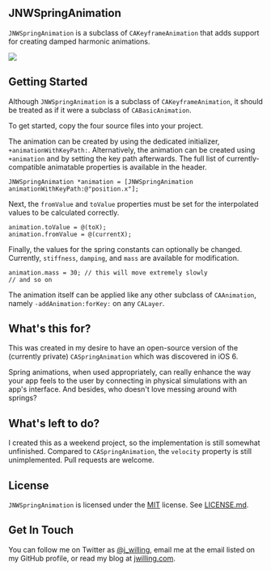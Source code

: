 ## JNWSpringAnimation ##
`JNWSpringAnimation` is a subclass of `CAKeyframeAnimation` that adds support for creating damped harmonic animations.

![](http://appjon.com/assets/github/JNWSpringAnimation.gif)

## Getting Started ##
Although `JNWSpringAnimation` is a subclass of `CAKeyframeAnimation`, it should be treated as if it were a subclass of `CABasicAnimation`. 

To get started, copy the four source files into your project.

The animation can be created by using the dedicated initializer, `+animationWithKeyPath:`. Alternatively, the animation can be created using `+animation` and by setting the key path afterwards. The full list of currently-compatible animatable properties is available in the header.

```objc
JNWSpringAnimation *animation = [JNWSpringAnimation animationWithKeyPath:@"position.x"];
```

Next, the `fromValue` and `toValue` properties must be set for the interpolated values to be calculated correctly.

```objc
animation.toValue = @(toX);
animation.fromValue = @(currentX);
```

Finally, the values for the spring constants can optionally be changed. Currently, `stiffness`, `damping`, and `mass` are available for modification.

```objc
animation.mass = 30; // this will move extremely slowly
// and so on
```

The animation itself can be applied like any other subclass of `CAAnimation`, namely `-addAnimation:forKey:` on any `CALayer`.

## What's this for? ##

This was created in my desire to have an open-source version of the (currently private) `CASpringAnimation` which was discovered in iOS 6.

Spring animations, when used appropriately, can really enhance the way your app feels to the user by connecting in physical simulations with an app's interface. And besides, who doesn't love messing around with springs?

## What's left to do? ##

I created this as a weekend project, so the implementation is still somewhat unfinished. Compared to `CASpringAnimation`, the `velocity` property is still unimplemented. Pull requests are welcome.

## License ##
`JNWSpringAnimation` is licensed under the [MIT](http://opensource.org/licenses/MIT) license. See [LICENSE.md](LICENSE.md).


## Get In Touch ##
You can follow me on Twitter as [@j_willing](http://twitter.com/j_willing), email me at the email listed on my GitHub profile, or read my blog at [jwilling.com](http://www.jwilling.com).
